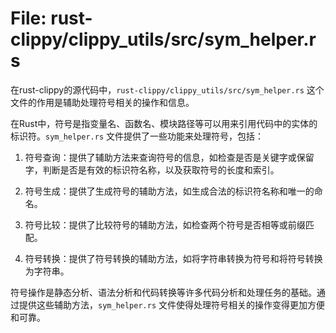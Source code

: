 # File: rust-clippy/clippy_utils/src/sym_helper.rs

在rust-clippy的源代码中，`rust-clippy/clippy_utils/src/sym_helper.rs` 这个文件的作用是辅助处理符号相关的操作和信息。

在Rust中，符号是指变量名、函数名、模块路径等可以用来引用代码中的实体的标识符。`sym_helper.rs` 文件提供了一些功能来处理符号，包括：

1. 符号查询：提供了辅助方法来查询符号的信息，如检查是否是关键字或保留字，判断是否是有效的标识符名称，以及获取符号的长度和索引。

2. 符号生成：提供了生成符号的辅助方法，如生成合法的标识符名称和唯一的命名。

3. 符号比较：提供了比较符号的辅助方法，如检查两个符号是否相等或前缀匹配。

4. 符号转换：提供了符号转换的辅助方法，如将字符串转换为符号和将符号转换为字符串。

符号操作是静态分析、语法分析和代码转换等许多代码分析和处理任务的基础。通过提供这些辅助方法，`sym_helper.rs` 文件使得处理符号相关的操作变得更加方便和可靠。

